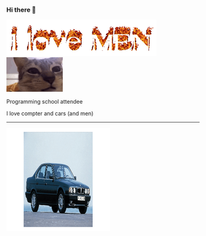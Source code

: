 ### Hi there 👋

![](https://github.com/EpicGamerVlad42069/EpicGamerVlad42069/blob/main/ILoveMEN1.gif) ![](https://github.com/EpicGamerVlad42069/EpicGamerVlad42069/blob/main/cat-cat-e.gif)

Programming school attendee

I love compter and cars (and men)

_________________________________

![](https://github.com/EpicGamerVlad42069/EpicGamerVlad42069/blob/main/3dgifmaker70713.gif)

<!--
**EpicGamerVlad42069/EpicGamerVlad42069** is a ✨ _special_ ✨ repository because its `README.md` (this file) appears on your GitHub profile.

Here are some ideas to get you started:

- 🔭 I’m currently working on ...
- 🌱 I’m currently learning ...
- 👯 I’m looking to collaborate on ...
- 🤔 I’m looking for help with ...
- 💬 Ask me about ...
- 📫 How to reach me: ...
- 😄 Pronouns: ...
- ⚡ Fun fact: ...
-->
